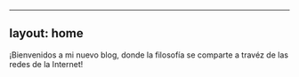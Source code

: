 ---
layout: home
--

¡Bienvenidos a mi nuevo blog, donde la filosofía se comparte a travéz de las redes de la Internet!

